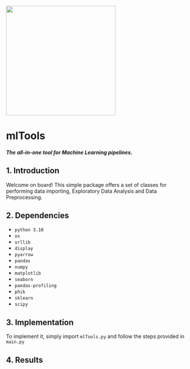 <img width="300" style="float:center" 
     src="https://i.imgur.com/k4Ux2aL.png" />



# mlTools
#### _The all-in-one tool for Machine Learning pipelines._

## 1. Introduction

Welcome on board! This simple package offers a set of classes for performing data importing, Exploratory Data Analysis and Data Preprocessing. 

## 2. Dependencies
* `python 3.10`
* `os`
* `urllib`
* `display`
* `pyarrow`
* `pandas`
* `numpy`
* `matplotlib`
* `seaborn`
* `pandas-profiling`
* `phik`
* `sklearn`
* `scipy`

## 3. Implementation

To implement it, simply import `mlTools.py` and follow the steps provided in `main.py`

## 4. Results







